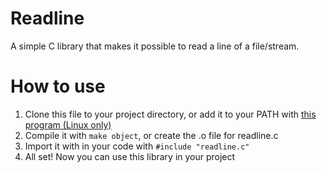 # Readline
A simple C library that makes it possible to read a line of a file/stream.

# How to use
1. Clone this file to your project directory, or add it to your PATH with [this program (Linux only)](https://github.com/ottusp/Import-C-Lib/edit/master/README.md)
2. Compile it with ```make object```, or create the .o file for readline.c
3. Import it with in your code with ```#include "readline.c"```
4. All set! Now you can use this library in your project
